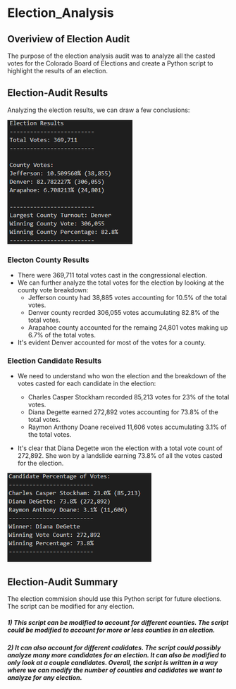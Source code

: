 # Election_Analysis
## Overiview of Election Audit
The purpose of the election analysis audit was to analyze all the casted votes for the Colorado Board of Elections and create a Python script to highlight the results of an election.
## Election-Audit Results
Analyzing the election results, we can draw a few conclusions:

![Election_County_Results](/Resources/election_county_results.png)

### Electon County Results
- There were 369,711 total votes cast in the congressional election.
- We can further analyze the total votes for the election by looking at the county vote breakdown:
    - Jefferson county had 38,885 votes accounting for 10.5% of the total votes.
    - Denver county recrded 306,055 votes accumulating 82.8% of the total votes.
    - Arapahoe county accounted for the remaing 24,801 votes making up 6.7% of the total votes.
- It's evident Denver accounted for most of the votes for a county.

### Election Candidate Results
- We need to understand who won the election and the breakdown of the votes casted for each candidate in the election:
    - Charles Casper Stockham recorded 85,213 votes for 23% of the total votes.
    - Diana Degette earned 272,892 votes accounting for 73.8% of the total votes.
    - Raymon Anthony Doane received 11,606 votes accumulating 3.1% of the total votes.

- It's clear that Diana Degette won the election with a total vote count of 272,892. She won by a landslide earning 73.8% of all the votes casted for the election.

![Election_Candidate_Results](/Resources/election_cadidate_results.png)

## Election-Audit Summary
The election commision should use this Python script for future elections. The script can be modified for any election.
##### 1) This script can be modified to account for different counties. The script could be modified to account for more or less counties in an election.
##### 2) It can also account for different cadidates. The script could possibly analyze many more candidates for an election. It can also be modified to only look at a couple candidates. Overall, the script is written in a way where we can modify the number of counties and cadidates we want to analyze for any election.

